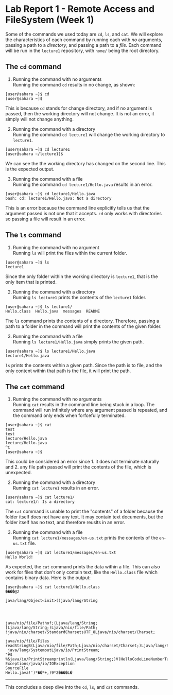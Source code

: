 # Lab Report 1 - Remote Access and FileSystem (Week 1)

Some of the commands we used today are `cd`, `ls`, and `cat`. We will explore the characteristics of each command by running each with *no* arguments, passing a path to a *directory*, and passing a path to a *file*. Each command will be run in the `lecture1` repository, with `home/` being the root directory.

## The `cd` command

1. Running the command with no arguments  
Running the command `cd` results in no change, as shown:
```
[user@sahara ~]$ cd
[user@sahara ~]$
```
This is because `cd` stands for change directory, and if no argument is passed, then the working directory will not change. It is not an error, it simply will not change anything.

2. Running the command with a directory  
Running the command `cd lecture1` will change the working directory to `lecture1`.
```
[user@sahara ~]$ cd lecture1
[user@sahara ~/lecture1]$
```
We can see the the working directory has changed on the second line. This is the expected output.

3. Running the command with a file  
Running the command `cd lecture1/Hello.java` results in an error.
```
[user@sahara ~]$ cd lecture1/Hello.java
bash: cd: lecture1/Hello.java: Not a directory
```
This is an error because the command line explicitly tells us that the argument passed is not one that it accepts. `cd` only works with directories so passing a file will result in an error.

## The `ls` command

1. Running the command with no argument  
Running `ls` will print the files within the current folder.
```
[user@sahara ~]$ ls
lecture1
```
Since the only folder within the working directory is `lecture1`, that is the only item that is printed.

2. Running the command with a directory  
Running `ls lecture1` prints the contents of the `lecture1` folder.
```
[user@sahara ~]$ ls lecture1/
Hello.class  Hello.java  messages  README
```
The `ls` command prints the contents of a directory. Therefore, passing a path to a folder in the command will print the contents of the given folder. 

3. Running the command with a file  
Running `ls lecture1/Hello.java` simply prints the given path.
```
[user@sahara ~]$ ls lecture1/Hello.java
lecture1/Hello.java
```
`ls` prints the contents within a given path. Since the path is to file, and the only content within that path is the file, it will print the path.

## The `cat` command

1. Running the command with no arguments  
Running `cat` results in the command line being stuck in a loop. The command will run infinitely where any argument passed is repeated, and the command only ends when forfcefully terminated.
```
[user@sahara ~]$ cat
test
test
lecture/Hello.java
lecture/Hello.java
^C
[user@sahara ~]$
```
This could be considered an error since 1. it does not terminate naturally and 2. any file path passed will print the contents of the file, which is unexpected.

2. Running the command with a directory  
Running `cat lecture1` results in an error.
```
[user@sahara ~]$ cat lecture1/
cat: lecture1/: Is a directory
```
The `cat` command is unable to print the "contents" of a folder because the folder itself does not have any text. It may contain text documents, but the folder itself has no text, and therefore reuslts in an error.

3. Running the command with a file  
Running `cat lecture1/messages/en-us.txt` prints the contents of the `en-us.txt` file.
```
[user@sahara ~]$ cat lecture1/messages/en-us.txt
Hello World!
```
As expected, the `cat` command prints the data within a file. This can also work for files that don't only contain text, like the `Hello.class` file which contains binary data. Here is the output: 
```
[user@sahara ~]$ cat lecture1/Hello.class
����@2

java/lang/Object<init>()java/lang/String




java/nio/file/Pathof;(Ljava/lang/String;[Ljava/lang/String;)Ljava/nio/file/Path;
!java/nio/charset/StandardCharsetsUTF_8Ljava/nio/charset/Charset;

java/nio/file/Files
readStringB(Ljava/nio/file/Path;Ljava/nio/charset/Charset;)Ljava/lang/String;
 java/lang/SystemoutLjava/io/PrintStream;
"#$
%&java/io/PrintStreamprintln(Ljava/lang/String;)V(HelloCodeLineNumberTablemain([Ljava/lang/String;)V
Exceptions/java/io/IOException
SourceFile
Hello.java!')*��*+,)9*2����L�  
```

---

This concludes a deep dive into the `cd`, `ls`, and `cat` commands.

